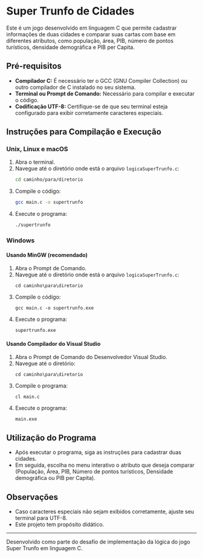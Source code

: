 
# Super Trunfo de Cidades

Este é um jogo desenvolvido em linguagem C que permite cadastrar informações de duas cidades e comparar suas cartas com base em diferentes atributos, como população, área, PIB, número de pontos turísticos, densidade demográfica e PIB per Capita.

## Pré-requisitos

- **Compilador C:** É necessário ter o GCC (GNU Compiler Collection) ou outro compilador de C instalado no seu sistema.
- **Terminal ou Prompt de Comando:** Necessário para compilar e executar o código.
- **Codificação UTF-8:** Certifique-se de que seu terminal esteja configurado para exibir corretamente caracteres especiais.

## Instruções para Compilação e Execução

### Unix, Linux e macOS

1. Abra o terminal.
2. Navegue até o diretório onde está o arquivo `logicaSuperTrunfo.c`:
   ```bash
   cd caminho/para/diretorio
   ```
3. Compile o código:
   ```bash
   gcc main.c -o supertrunfo
   ```
4. Execute o programa:
   ```bash
   ./supertrunfo
   ```

### Windows

#### Usando MinGW (recomendado)

1. Abra o Prompt de Comando.
2. Navegue até o diretório onde está o arquivo `logicaSuperTrunfo.c`:
   ```
   cd caminho\para\diretorio
   ```
3. Compile o código:
   ```
   gcc main.c -o supertrunfo.exe
   ```
4. Execute o programa:
   ```
   supertrunfo.exe
   ```

#### Usando Compilador do Visual Studio

1. Abra o Prompt de Comando do Desenvolvedor Visual Studio.
2. Navegue até o diretório:
   ```
   cd caminho\para\diretorio
   ```
3. Compile o programa:
   ```
   cl main.c
   ```
4. Execute o programa:
   ```
   main.exe
   ```

## Utilização do Programa

- Após executar o programa, siga as instruções para cadastrar duas cidades.
- Em seguida, escolha no menu interativo o atributo que deseja comparar (População, Área, PIB, Número de pontos turísticos, Densidade demográfica ou PIB per Capita).

## Observações

- Caso caracteres especiais não sejam exibidos corretamente, ajuste seu terminal para UTF-8.
- Este projeto tem propósito didático.

---

Desenvolvido como parte do desafio de implementação da lógica do jogo Super Trunfo em linguagem C.
